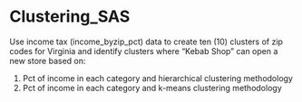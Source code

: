 # Clustering_SAS
Use income tax (income_byzip_pct) data to create ten (10) clusters of zip codes for Virginia and identify clusters where “Kebab Shop” can open a new store based on:
1. Pct of income in each category and hierarchical clustering methodology
2. Pct of income in each category   and k-means  clustering methodology
